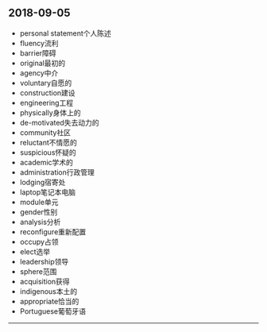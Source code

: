 2018-09-05
---
- personal statement个人陈述
- fluency流利
- barrier障碍
- original最初的
- agency中介
- voluntary自愿的
- construction建设
- engineering工程
- physically身体上的
- de-motivated失去动力的
- community社区
- reluctant不情愿的
- suspicious怀疑的
- academic学术的
- administration行政管理
- lodging宿寄处
- laptop笔记本电脑
- module单元
- gender性别
- analysis分析
- reconfigure重新配置
- occupy占领
- elect选举
- leadership领导
- sphere范围
- acquisition获得
- indigenous本土的
- appropriate恰当的
- Portuguese葡萄牙语
---